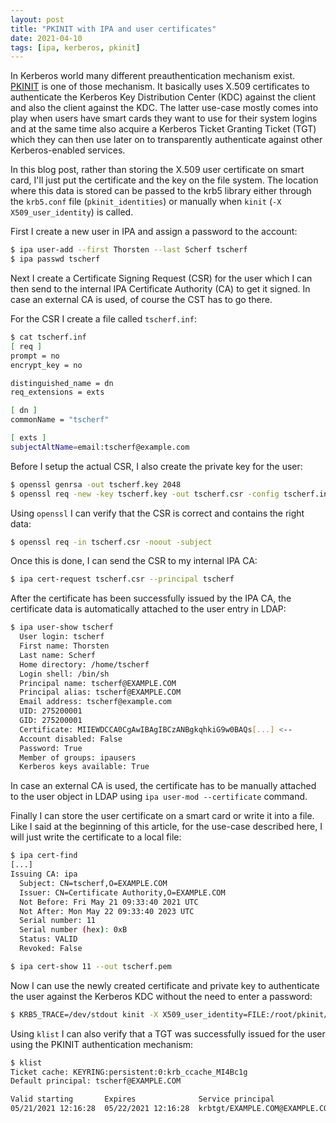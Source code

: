 ```yaml
---
layout: post
title: "PKINIT with IPA and user certificates"
date: 2021-04-10
tags: [ipa, kerberos, pkinit]
---
```


In Kerberos world many different preauthentication mechanism exist.
[PKINIT](https://datatracker.ietf.org/doc/html/rfc4556) is one of those
mechanism. It basically uses X.509 certificates to authenticate the Kerberos
Key Distribution Center (KDC) against the client and also the client against
the KDC. The latter use-case mostly comes into play when users have smart cards
they want to use for their system logins and at the same time also acquire a
Kerberos Ticket Granting Ticket (TGT) which they can then use later on to
transparently authenticate against other Kerberos-enabled services.

In this blog post, rather than storing the X.509 user certificate on smart
card, I'll just put the certificate and the key on the file system. The
location where this data is stored can be passed to the krb5 library either
through the `krb5.conf` file (`pkinit_identities`) or manually when `kinit`
(`-X X509_user_identity`) is called.

First I create a new user in IPA and assign a password to the account:

```bash
$ ipa user-add --first Thorsten --last Scherf tscherf
$ ipa passwd tscherf
```

Next I create a Certificate Signing Request (CSR) for the user which I can
then send to the internal IPA Certificate Authority (CA) to get it signed. In
case an external CA is used, of course the CST has to go there.

For the CSR I create a file called `tscherf.inf`:

```bash
$ cat tscherf.inf
[ req ]
prompt = no
encrypt_key = no

distinguished_name = dn
req_extensions = exts

[ dn ]
commonName = "tscherf"

[ exts ]
subjectAltName=email:tscherf@example.com
```

Before I setup the actual CSR, I also create the private key for the user:

```bash
$ openssl genrsa -out tscherf.key 2048
$ openssl req -new -key tscherf.key -out tscherf.csr -config tscherf.inf
```

Using `openssl` I can verify that the CSR is correct and contains the right
data:

```bash
$ openssl req -in tscherf.csr -noout -subject
```

Once this is done, I can send the CSR to my internal IPA CA:

```bash
$ ipa cert-request tscherf.csr --principal tscherf
```

After the certificate has been successfully issued by the IPA CA, the
certificate data is automatically attached to the user entry in LDAP:

```bash
$ ipa user-show tscherf
  User login: tscherf
  First name: Thorsten
  Last name: Scherf
  Home directory: /home/tscherf
  Login shell: /bin/sh
  Principal name: tscherf@EXAMPLE.COM
  Principal alias: tscherf@EXAMPLE.COM
  Email address: tscherf@example.com
  UID: 275200001
  GID: 275200001
  Certificate: MIIEWDCCA0CgAwIBAgIBCzANBgkqhkiG9w0BAQs[...] <--
  Account disabled: False
  Password: True
  Member of groups: ipausers
  Kerberos keys available: True
```

In case an external CA is used, the certificate has to be manually attached to the
user object in LDAP using `ipa user-mod --certificate` command.

Finally I can store the user certificate on a smart card or write it into a
file. Like I said at the beginning of this article, for the use-case described
here, I will just write the certificate to a local file:

```bash
$ ipa cert-find
[...]
Issuing CA: ipa
  Subject: CN=tscherf,O=EXAMPLE.COM
  Issuer: CN=Certificate Authority,O=EXAMPLE.COM
  Not Before: Fri May 21 09:33:40 2021 UTC
  Not After: Mon May 22 09:33:40 2023 UTC
  Serial number: 11
  Serial number (hex): 0xB
  Status: VALID
  Revoked: False

$ ipa cert-show 11 --out tscherf.pem
```

Now I can use the newly created certificate and private key to authenticate
the user against the Kerberos KDC without the need to enter a password:

```bash
$ KRB5_TRACE=/dev/stdout kinit -X X509_user_identity=FILE:/root/pkinit/tscherf.pem,/root/pkinit/tscherf.key tscherf
```
<script src="https://gist.github.com/tscherf/7623486d72a7dc8a52aea72aff07f29c.js"></script>

Using `klist` I can also verify that a TGT was successfully issued for the
user using the PKINIT authentication mechanism:

```bash
$ klist
Ticket cache: KEYRING:persistent:0:krb_ccache_MI4Bc1g
Default principal: tscherf@EXAMPLE.COM

Valid starting       Expires              Service principal
05/21/2021 12:16:28  05/22/2021 12:16:28  krbtgt/EXAMPLE.COM@EXAMPLE.COM
```




